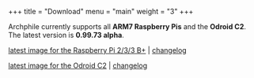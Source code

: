 +++
title =  "Download"
menu = "main"
weight = "3"
+++

Archphile currently supports all **ARM7 Raspberry Pis** and the **Odroid C2**. The latest version is **0.99.73 alpha**.




[latest image for the Raspberry Pi 2/3/3 B+](https://sourceforge.net/projects/archphile/files/rpi3/0.99.73-alpha-rpi23/archphile-0.99.73-alpha-rpi23.7z/download) | [changelog](https://archphile.org/changelog/rpi.txt)

[latest image for the Odroid C2](https://sourceforge.net/projects/archphile/files/odroidc2/0.99.73-alpha/archphile-0.99.73-alpha-odroidc2.7z/download) | [changelog](https://archphile.org/changelog/odroidc2.txt)
